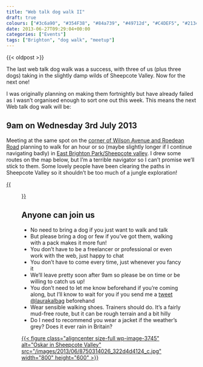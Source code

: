 ```yaml
---
title: "Web talk dog walk II"
draft: true
colours: ["#3c6a90", "#354F38", "#84a739", "#49712d", "#C4DEF5", "#213413", "#E2C69E"]
date: 2013-06-27T09:29:04+00:00
categories: ["Events"]
tags: ["Brighton", "dog walk", "meetup"]
---
```


{{< oldpost >}}

The last web talk dog walk was a success, with three of us (plus three dogs) taking in the slightly damp wilds of Sheepcote Valley. Now for the next one!

I was originally planning on making them fortnightly but have already failed as I wasn’t organised enough to sort one out this week. This means the next Web talk dog walk will be:

## 9am on Wednesday 3rd July 2013

Meeting at the same spot on the [corner of Wilson Avenue and Roedean Road](https://maps.google.com/maps/ms?msid=203285113495597462862.0004deb99f76f41c37bbd&amp;msa=0&amp;ll=50.816724,-0.102396&amp;spn=0.00281,0.006968) planning to walk for an hour or so (maybe slightly longer if I continue navigating badly) in [East Brighton Park/Sheepcote valley](https://maps.google.com/maps/ms?msid=203285113495597462862.0004deb99f76f41c37bbd&amp;msa=0&amp;ll=50.816724,-0.102396&amp;spn=0.00281,0.006968). I drew some routes on the map below, but I’m a terrible navigator so I can’t promise we’ll stick to them. Some lovely people have been clearing the paths in Sheepcote Valley so it shouldn’t be too much of a jungle exploration!

[{{<figure class="wp-caption aligncenter size-full wp-image-3525 " alt="Brighton and the walking route around East Brighton Park/Sheepcote valley" src="/images/2013/06/brighton-map.png" width="600" height="330"  caption="The routes (zoomed out) on Google Maps. Select the map to see [the full map.](https://maps.google.com/maps/ms?msid=203285113495597462862.0004deb99f76f41c37bbd&amp;msa=0&amp;ll=50.821011,-0.095851&amp;spn=0.010316,0.027874)">}}](https://maps.google.com/maps/ms?msid=203285113495597462862.0004deb99f76f41c37bbd&amp;msa=0&amp;ll=50.821011,-0.095851&amp;spn=0.010316,0.027874)
## Anyone can join us

* No need to bring a dog if you just want to walk and talk
* But please bring a dog or few if you’ve got them, walking with a pack makes it more fun!
* You don’t have to be a freelancer or professional or even work with the web, just happy to chat
* You don’t have to come every time, just whenever you fancy it
* We’ll leave pretty soon after 9am so please be on time or be willing to catch us up!
* You don’t need to let me know beforehand if you’re coming along, but I’ll know to wait for you if you send me a [tweet @laurakalbag](http://twitter.com/laurakalbag) beforehand
* Wear sensible walking shoes. Trainers should do. It’s a fairly mud-free route, but it can be rough terrain and a bit hilly
* Do I need to recommend you wear a jacket if the weather’s grey? Does it ever rain in Britain?

[{{< figure class="aligncenter size-full wp-image-3745" alt="Oskar in Sheepcote Valley" src="/images/2013/06/8750314026_322d4d4124_c.jpg" width="800" height="600" >}}](/images/2013/06/8750314026_322d4d4124_c.jpg)

	